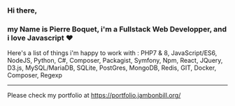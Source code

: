 ### Hi there, 

### my Name is Pierre Boquet, i'm a Fullstack Web Developper, and i love Javascript ❤️

Here's a list of things i'm happy to work with :
PHP7 & 8, JavaScript/ES6, NodeJS, Python, C#, Composer, Packagist, Symfony, Npm, React, JQuery, D3.js, MySQL/MariaDB, SQLite, PostGres, MongoDB, Redis, GIT, Docker, Composer, Regexp

----
Please check my portfolio at https://portfolio.jambonbill.org/


